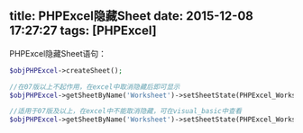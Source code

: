 title: PHPExcel隐藏Sheet
date: 2015-12-08 17:27:27
tags: [PHPExcel]
---

PHPExcel隐藏Sheet语句：

```php
$objPHPExcel->createSheet();

//在07版以上不起作用，在excel中取消隐藏后即可显示
$objPHPExcel->getSheetByName('Worksheet')->setSheetState(PHPExcel_Worksheet::SHEETSTATE_HIDDEN);

//适用于07版及以上，在excel中不能取消隐藏，可在visual_basic中查看
$objPHPExcel->getSheetByName('Worksheet')->setSheetState(PHPExcel_Worksheet::SHEETSTATE_VERYHIDDEN);
```